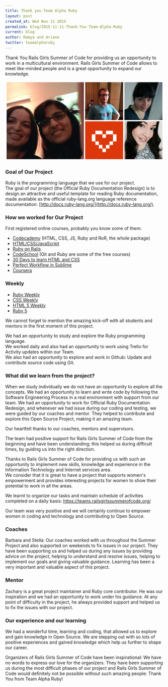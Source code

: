 ```yaml
---
title: Thank you Team Alpha Ruby
layout: post
created_at: Wed Nov 11 2015
permalink: blog/2015-11-11-Thank-You-Team-Alpha-Ruby
current: blog
author: Ramya and Ariane
twitter: teamalpharuby
---
```


Thank You Rails Girls Summer of Code for providing us an opportunity to work in a multicultural environment. Rails Girls Summer of Code allows to meet like-minded people and is a great opportunity to expand our knowledge. 


<img src="/img/blog/2015/introducing-team-alpha-ruby.jpg" alt="Team AlphaRuby">

### Goal of Our Project  
Ruby is the programming language that we use for our project.  
The goal of our project (the Official Ruby Documentation Redesign) is to design an attractive and useful template for reading Ruby documentation, made available as the official ruby-lang.org language reference documentation: [http://docs.ruby-lang.org/](http://docs.ruby-lang.org/).  

### How we worked for Our Project  
First registered online courses, probably you know some of them:  
- [Codecademy](http://www.codecademy.com) (HTML, CSS, JS, Ruby and RoR, the whole package)  
- [HTML/CSS/JavaScript](http://www.caelum.com.br/apostila-html-css-javascript)  
- [Ruby on Rails](http://www.caelum.com.br/apostila-ruby-on-rails)  
- [CodeSchool](https://www.codeschool.com/) (Git and Ruby are some of the free courses)  
- [30 Days to learn HTML and CSS](http://webdesign.tutsplus.com/courses/30-days-to-learn-html-css)  
- [Perfect Workflow in Sublime](http://code.tutsplus.com/courses/perfect-workflow-in-sublime-text-2)   
- [Coursera](http://coursera.org)  

### Weekly  
- [Ruby Weekly](http://rubyweekly.com)  
- [CSS Weekly](http://css-weekly.com)  
- [HTML 5 Weekly](http://html5weekly.com)  
- [Ruby 5](http://codeschool.us7.list-manage.com/subscribe?u=b9a8d14c0dcb1dab9fa67a13a&id=fe2924848f)  

We cannot forget to mention the amazing kick-off with all students and mentors in the first moment of this project.

We had an opportunity to study and explore the Ruby programming language.  
We worked daily and also had an opportunity to work using Trello for Activity updates within our Team.  
We also had an opportunity to explore and work in Github: Update and contribute source code using Git.  

### What did we learn from the project?  
When we study individually we do not have an opportunity to explore all the concepts.
We had an opportunity to learn and write code by following the Software Engineering Process in a real environment with support from our team.
We had an opportunity to work for Official Ruby Documentation Redesign, and whenever we had issue during our coding and testing, we were guided by our coaches and mentor.
They helped to contribute and explore this Open Source Project, making it an amazing team.

Our heartfelt thanks to our coaches, mentors and supervisors.

The team had positive support for Rails Girls Summer of Code from the beginning and have been understanding; this helped us during difficult times, by guiding us into the right direction. 

Thanks to Rails Girls Summer of Code for providing us with such an opportunity to implement new skills, knowledge and experience in the Information Technology and Internet services area.  
We consider that it is great to have a project that supports women's empowerment and provides interesting projects for women to show their potential to work in all the areas.

We learnt to organize our tasks and maintain schedule of activities completed on a daily basis: https://teams.railsgirlssummerofcode.org/  

Our team was very positive and we will certainly continue to empower women in coding and technology and contributing to Open Source.


### Coaches  
Barbara and Stella: Our coaches worked with us throughout the Summer Project and also supported on weekends to fix issues in our project. They have been supporting us and helped us during any issues by providing advice on the project, helping to understand and resolve issues, helping to implement our goals and giving valuable guidance. Learning has been a very important and valuable aspect of this project.

### Mentor  
Zachary is a great project maintainer and Ruby core contributor. He was our inspiration and we had an opportunity to work under his guidance. At any point of difficulty in the project, he always provided support and helped us to fix the issues with our project.

### Our experience and our learning  
We had a wonderful time, learning and coding, that allowed us to explore and gain knowledge in Open Source. We are stepping out with so lots of positive experiences and gained knowledge which help us further to shape our career.  

Organizers of Rails Girls Summer of Code have been inspirational: We have no words to express our love for the organizers. They have been supporting us during the most difficult phases of our project and Rails Girls Summer of Code would definitely not be possible without such amazing people: Thank You from Team Alpha Ruby!  